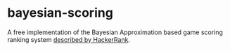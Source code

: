 bayesian-scoring
==============================
A free implementation of the Bayesian Approximation based game scoring ranking system [described by HackerRank](https://www.hackerrank.com/scoring).
